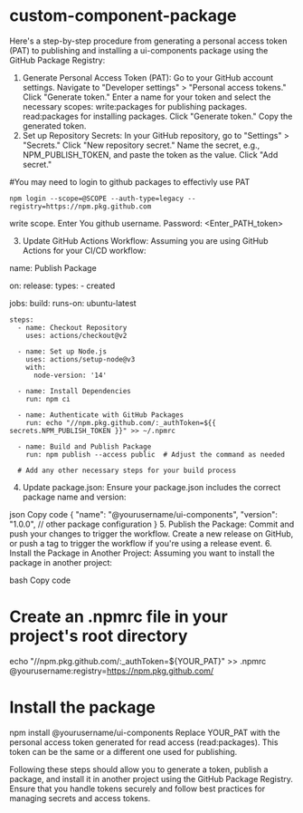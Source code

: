 # custom-component-package

Here's a step-by-step procedure from generating a personal access token (PAT) to publishing and installing a ui-components package using the GitHub Package Registry:

1. Generate Personal Access Token (PAT):
Go to your GitHub account settings.
Navigate to "Developer settings" > "Personal access tokens."
Click "Generate token."
Enter a name for your token and select the necessary scopes:
write:packages for publishing packages.
read:packages for installing packages.
Click "Generate token."
Copy the generated token.
2. Set up Repository Secrets:
In your GitHub repository, go to "Settings" > "Secrets."
Click "New repository secret."
Name the secret, e.g., NPM_PUBLISH_TOKEN, and paste the token as the value.
Click "Add secret."

#You may need to login to github packages to effectivly use PAT
```
npm login --scope=@SCOPE --auth-type=legacy --registry=https://npm.pkg.github.com
```
write scope. Enter You github username.
Password: <Enter_PATH_token> 

3. Update GitHub Actions Workflow:
Assuming you are using GitHub Actions for your CI/CD workflow:

name: Publish Package

on:
  release:
    types:
      - created

jobs:
  build:
    runs-on: ubuntu-latest

    steps:
      - name: Checkout Repository
        uses: actions/checkout@v2

      - name: Set up Node.js
        uses: actions/setup-node@v3
        with:
          node-version: '14'

      - name: Install Dependencies
        run: npm ci

      - name: Authenticate with GitHub Packages
        run: echo "//npm.pkg.github.com/:_authToken=${{ secrets.NPM_PUBLISH_TOKEN }}" >> ~/.npmrc

      - name: Build and Publish Package
        run: npm publish --access public  # Adjust the command as needed

      # Add any other necessary steps for your build process

4. Update package.json:
Ensure your package.json includes the correct package name and version:

json
Copy code
{
  "name": "@yourusername/ui-components",
  "version": "1.0.0",
  // other package configuration
}
5. Publish the Package:
Commit and push your changes to trigger the workflow.
Create a new release on GitHub, or push a tag to trigger the workflow if you're using a release event.
6. Install the Package in Another Project:
Assuming you want to install the package in another project:

bash
Copy code
# Create an .npmrc file in your project's root directory
echo "//npm.pkg.github.com/:_authToken=${YOUR_PAT}" >> .npmrc
@yourusername:registry=https://npm.pkg.github.com/

# Install the package
npm install @yourusername/ui-components
Replace YOUR_PAT with the personal access token generated for read access (read:packages). This token can be the same or a different one used for publishing.

Following these steps should allow you to generate a token, publish a package, and install it in another project using the GitHub Package Registry. Ensure that you handle tokens securely and follow best practices for managing secrets and access tokens.
